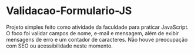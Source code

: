 # Validacao-Formulario-JS
Projeto simples feito como atividade da faculdade para praticar JavaScript. O foco foi validar campos de nome, e-mail e mensagem, além de exibir mensagens de erro e um contador de caracteres. Não houve preocupação com SEO ou acessibilidade neste momento.
